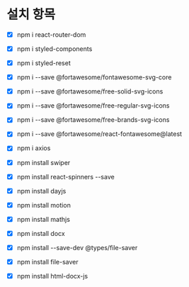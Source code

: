 # 설치 항목

- [X] npm i react-router-dom
- [X] npm i styled-components
- [X] npm i styled-reset
- [X] npm i --save @fortawesome/fontawesome-svg-core
- [X] npm i --save @fortawesome/free-solid-svg-icons
- [X] npm i --save @fortawesome/free-regular-svg-icons
- [X] npm i --save @fortawesome/free-brands-svg-icons
- [X] npm i --save @fortawesome/react-fontawesome@latest
- [X] npm i axios
- [X] npm install swiper
- [X] npm install react-spinners --save
- [X] npm install dayjs
- [X] npm install motion
- [X] npm install mathjs
- [X] npm install docx
- [X] npm install --save-dev @types/file-saver
- [X] npm install file-saver
- [X] npm install html-docx-js

